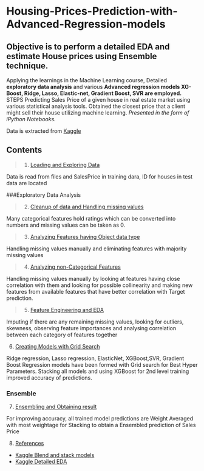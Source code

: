 # Housing-Prices-Prediction-with-Advanced-Regression-models
  ## Objective is to perform a detailed EDA and estimate House prices using Ensemble technique.
  
Applying the learnings in the Machine Learning course, Detailed **exploratory data analysis** and various **Advanced regression models XG-Boost, Ridge, Lasso, Elastic-net, Gradient Boost, SVR are employed.**
  STEPS 
Predicting Sales Price of a given house in real estate market using various statistical analysis tools. Obtained the closest price that a client might sell their house utilizing machine learning.
*Presented in the form of iPython Notebooks.*

Data is extracted from [Kaggle](https://www.kaggle.com/c/home-data-for-ml-course/data)

## Contents

> 1. <a href='https://github.com/naureen20/Housing-Prices-Prediction-with-Advanced-Regression-models/blob/master/house%20price%20all%20regression%20models_.ipynb#1. Loading and Exploring Data'>Loading and Exploring Data</a>

  Data is read from files and SalesPrice in training dara, ID for houses in test data are located
 
 
 ###Exploratory Data Analysis
 
>2. <a href='https://github.com/naureen20/Housing-Prices-Prediction-with-Advanced-Regression-models/blob/master/house%20price%20all%20regression%20models_.ipynb#step2'>Cleanup of data and Handling missing values</a>

  Many categorical features hold ratings which can be converted into numbers and missing values can be taken as 0. 
  
>3. <a href='https://github.com/naureen20/Housing-Prices-Prediction-with-Advanced-Regression-models/blob/master/house%20price%20all%20regression%20models_.ipynb#step3'>Analyzing Features having Object data type</a>

  Handling missing values manually and eliminating features with majority missing values
  
>4. <a href='https://github.com/naureen20/Housing-Prices-Prediction-with-Advanced-Regression-models/blob/master/house%20price%20all%20regression%20models_.ipynb#step4'>Analyzing non-Categorical Features</a>

  Handling missing values manually by looking at features having close correlation with them and looking for possible collinearity and making new features from available features that have better correlation with Target prediction.
  
>5. <a href='https://github.com/naureen20/Housing-Prices-Prediction-with-Advanced-Regression-models/blob/master/house%20price%20all%20regression%20models_.ipynb#step5'>Feature Engineering and EDA</a>
  
  Imputing if there are any remaining missing values, looking for outliers, skewness, observing feature importances and analysing correlation between each category of features together 

6. <a href='https://github.com/naureen20/Housing-Prices-Prediction-with-Advanced-Regression-models/blob/master/house%20price%20all%20regression%20models_.ipynb#step6'>Creating Models with Grid Search</a>

  Ridge regression, Lasso regression, ElasticNet, XGBoost,SVR, Gradient Boost Regression models have been formed with Grid search for Best Hyper Parameters. Stacking all models and using XGBoost for 2nd level training improved accuracy of predictions. 
  
  
### Ensemble   

7. <a href='https://github.com/naureen20/Housing-Prices-Prediction-with-Advanced-Regression-models/blob/master/house%20price%20all%20regression%20models_.ipynb#step7'>Ensembling and Obtaining result</a>

  For improving accuracy, all trained model predictions are Weight Averaged with most weightage for Stacking to obtain a Ensembled prediction of Sales Price

8. <a href='https://github.com/naureen20/Housing-Prices-Prediction-with-Advanced-Regression-models/blob/master/house%20price%20all%20regression%20models_.ipynb#step8'>References</a>

  * [Kaggle Blend and stack models](https://www.kaggle.com/itslek/blend-stack-lr-gb-0-10649-house-prices-v57)
  * [Kaggle Detailed EDA](https://www.kaggle.com/erikbruin/house-prices-lasso-xgboost-and-a-detailed-eda)
